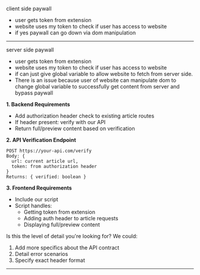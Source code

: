 
client side paywall
- user gets token from extension
- website uses my token to check if user has access to website
- if yes paywall can go down via dom manipulation

---

server side paywall
- user gets token from extension
- website uses my token to check if user has access to website
- if can just give global variable to allow website to fetch from server side.
- There is an issue because user of website can manipulate dom to change global variable to successfully get content from server and bypass paywall

**1. Backend Requirements**
- Add authorization header check to existing article routes
- If header present: verify with our API
- Return full/preview content based on verification

**2. API Verification Endpoint**
```
POST https://your-api.com/verify
Body: {
  url: current article url,
  token: from authorization header
}
Returns: { verified: boolean }
```

**3. Frontend Requirements**
- Include our script
- Script handles:
  - Getting token from extension
  - Adding auth header to article requests
  - Displaying full/preview content

Is this the level of detail you're looking for? We could:
1. Add more specifics about the API contract
2. Detail error scenarios
3. Specify exact header format

---
